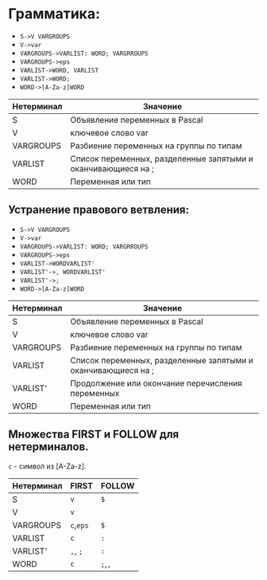 # Грамматика:

* `S->V VARGROUPS`
* `V->var`
* `VARGROUPS->VARLIST: WORD; VARGRROUPS`
* `VARGROUPS->eps`
* `VARLIST->WORD, VARLIST`
* `VARLIST->WORD;`
* `WORD->[A-Za-z]WORD`


Нетерминал    | Значение
------------- | -------------
S  | Объявление переменных в Pascal
V | ключевое слово var
VARGROUPS | Разбиение переменных на группы по типам
VARLIST | Список переменных, разделенные запятыми и оканчивающиеся на ;
WORD | Переменная или тип

## Устранение правового ветвления:

* `S->V VARGROUPS`
* `V->var`
* `VARGROUPS->VARLIST: WORD; VARGRROUPS`
* `VARGROUPS->eps`
* `VARLIST->WORDVARLIST'`
* `VARLIST'->, WORDVARLIST'`
* `VARLIST'->;`
* `WORD->[A-Za-z]WORD`

Нетерминал    | Значение
------------- | -------------
S  | Объявление переменных в Pascal
V | ключевое слово var
VARGROUPS | Разбиение переменных на группы по типам
VARLIST | Список переменных, разделенные запятыми и оканчивающиеся на ;
VARLIST' | Продолжение или окончание перечисления переменных
WORD | Переменная или тип


## Множества FIRST и FOLLOW для нетерминалов. 

`c` - символ из [A-Za-z]. 

Нетерминал | FIRST    | FOLLOW
-----------|----------|-------
S          | `v`      |`$`
V          | `v`      |` `
VARGROUPS  | `c`,`eps`|`$`
VARLIST    | `c`      |`:`
VARLIST'   | `,`, `;` |`:`
WORD       | `c`      |`;`,`,`

